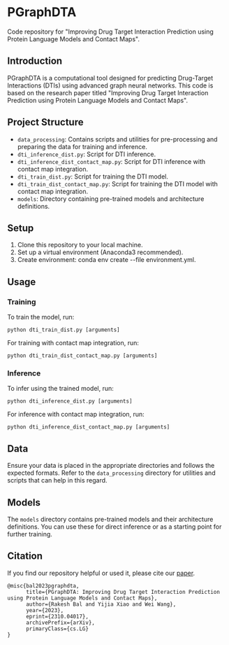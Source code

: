 # PGraphDTA

Code repository for "Improving Drug Target Interaction Prediction using Protein Language Models and Contact Maps".

## Introduction
PGraphDTA is a computational tool designed for predicting Drug-Target Interactions (DTIs) using advanced graph neural networks. This code is based on the research paper titled "Improving Drug Target Interaction Prediction using Protein Language Models and Contact Maps".

## Project Structure
- `data_processing`: Contains scripts and utilities for pre-processing and preparing the data for training and inference.
- `dti_inference_dist.py`: Script for DTI inference.
- `dti_inference_dist_contact_map.py`: Script for DTI inference with contact map integration.
- `dti_train_dist.py`: Script for training the DTI model.
- `dti_train_dist_contact_map.py`: Script for training the DTI model with contact map integration.
- `models`: Directory containing pre-trained models and architecture definitions.

## Setup
1. Clone this repository to your local machine.
2. Set up a virtual environment (Anaconda3 recommended).
3. Create environment: conda env create --file environment.yml.

## Usage
### Training
To train the model, run:
```
python dti_train_dist.py [arguments]
```
For training with contact map integration, run:
```
python dti_train_dist_contact_map.py [arguments]
```

### Inference
To infer using the trained model, run:
```
python dti_inference_dist.py [arguments]
```
For inference with contact map integration, run:
```
python dti_inference_dist_contact_map.py [arguments]
```

## Data
Ensure your data is placed in the appropriate directories and follows the expected formats. Refer to the `data_processing` directory for utilities and scripts that can help in this regard.

## Models
The `models` directory contains pre-trained models and their architecture definitions. You can use these for direct inference or as a starting point for further training.

## Citation
If you find our repository helpful or used it, please cite our [paper](https://arxiv.org/abs/2310.04017).
```
@misc{bal2023pgraphdta,
      title={PGraphDTA: Improving Drug Target Interaction Prediction using Protein Language Models and Contact Maps}, 
      author={Rakesh Bal and Yijia Xiao and Wei Wang},
      year={2023},
      eprint={2310.04017},
      archivePrefix={arXiv},
      primaryClass={cs.LG}
}
```
